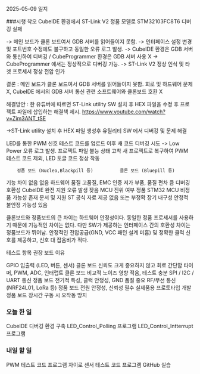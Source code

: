 2025-05-09 일지

###시행 착오
CubeIDE 환경에서 ST-Link V2 정품 모델로 STM32103FC8T6 디버깅 실패

-> 메인 보드가 클론 보드여서 GDB 서버를 읽어들이지 못함.
-> 인터페이스 설정 변경 및 포트번호 수정에도 불구하고 동일한 오류 로그 발생. 
-> CubeIDE 환경은 GDB 서버와 통신하여 디버깅 / CubeProgrammer 환경은 GDB 서버 사용 X
-> CubeProgrammer 에서는 정상적으로 디버깅 가능.
-> ST-Link V2 정상 인식 및 타겟 프로세서 정상 전압 인가

결론 : 메인 보드가 클론 보드여서 GDB 서버를 읽어들이지 못함. 
         회로 및 하드웨어 문제 X, CubeIDE 에서의 GDB 서버 통신 관련 소프트웨어와 클론보드 호환 X

해결방안 : 한 유튜버에 따르면 ST-Link utility SW 설치 후 HEX 파일을 수정 후 프로젝트 파일에 삽입하는 해결책 제시.
	       https://www.youtube.com/watch?v=Zim3ANT_tSE

->ST-Link utility 설치 후 HEX 파일 생성후 유틸리티 SW 에서 디버깅 및 문제 해결

LED를 통한 PWM 신호 테스트 코드를 업로드 
이후 새 코드 디버깅 시도 -> Low Power 오류 로그 발생.
프로젝트 파일 불능 상태 고착
새 프로젝트로 복구하여 PWM 테스트 코드 제외, LED 토글 코드 정상 작동



		정품 보드 (Nucleo,Blackpill 등)			클론 보드 (Bluepill 등)

기능 차이		 없음					        없음
하드웨어 품질         고품질, EMC 인증			           저가 부품, 품질 편차 큼
디버깅 호환성	     CubeIDE 완전 지원				   오류 발생 잦음
MCU 진위 여부	     정품 STM32 MCU			           비정품 가능성 존재
문서 및 지원          ST 공식 자료 제공				   없음 또는 부정확
장기 내구성		안정적			                   불안정 가능성 있음


클론보드와 정품보드의 큰 차이는 하드웨어 안정성이다. 동일한 정품 프로세서를 사용하기 때문에 기능적인 차이는 없다. 
다만 SW가 제공하는 인터페이스 간의 호환성 차이는 정품보드가 뛰어남.
안정적인 전압공급(GND, VCC 패턴 설계 미흡) 및 정확한 클럭 신호를 제공하고, 신호 대 잡음비가 적다.


테스트 항목						권장 보드						이유

GPIO 입출력 (LED, 버튼, 센서)			        클론 보드				신뢰도 크게 중요하지 않고 회로 간단함
타이머, PWM, ADC, 인터럽트				클론 보드		 	        비교적 노이즈 영향 적음, 테스트 충분
SPI / I2C / UART 통신					정품 보드				전기적 특성, 클럭 안정성, GND 품질 중요
RF/무선 통신 (NRF24L01, LoRa 등)			        정품 보드				전원 안정성, 신뢰성 필수
실제품용 프로토타입 개발				        정품 보드				장시간 구동 시 오작동 방지


### 오늘 한 일
CubeIDE 디버깅 환경 구축
LED_Control_Polling 프로그램
LED_Control_Intterrupt 프로그램

### 내일 할 일
PWM 테스트 코드 프로그램
자이로 센서 테스트 코드 프로그램
GitHub 실습
